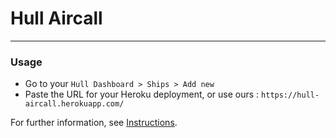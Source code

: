 # Hull Aircall

---

### Usage

- Go to your `Hull Dashboard > Ships > Add new`
- Paste the URL for your Heroku deployment, or use ours : `https://hull-aircall.herokuapp.com/`

For further information, see [Instructions](/assets/README.md).
